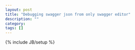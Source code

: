 ```yaml
---
layout: post
title: "Debugging swagger json from only swagger editor"
description: ""
category: 
tags: []
---
```

{% include JB/setup %}
